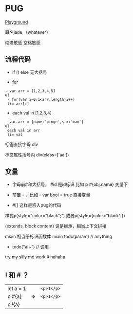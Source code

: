 # PUG

[Playground](https://pug.vercel.app/)

原名jade （whatever）

缩进敏感
空格敏感

## 流程代码

+ if () else 无大括号

+ for  

```
- var arr = [1,2,3,4,5] 
ul 
 - for(var i=0;i<arr.length;i++) 
 li= arr[i] 
```

+ each val in [1,2,3,4]

```
- var arr = {name:'binge',six:'man'} 
ul 
 each val in arr 
 li= val 
```

标签直接字母 div

标签属性括号内 div(class=['aa'])

## 变量

+ 字母前#和大括号， #id  是id标识
比如  p #{obj.name} 变量下

+ 前置 - ，比如 - var bool = true
直接变量

+ #[] 这样是嵌入pug的代码

样式p(style="color="black";")
或者p(style={color="black",})

(extends, block content) 说是继承，相当上下文拼接

mixin 相当于标识函数体
mixin todo(param)
  // anything

+ todo("ai~") // 调用

try my silly md work ⬇️ hahaha

## ! 和 # ？

|         |      |          |
| ----------|--- | -----:|
| let a = 1  |   | ```<p>1</p>``` |
| p #{a}      | **=>** | ```<p>1</p>``` |
| p !{a}       | |                |
